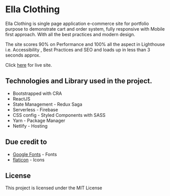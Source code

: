 # Ella Clothing

Ella Clothing is single page application e-commerce site for portfolio purpose to demonstrate cart and order system, fully responsive with Mobile first approach. With all the best practices and modern design.

The site scores 90% on Performance and 100% all the aspect in Lighthouse i.e. Accessibility , Best Practices and SEO and loads up in less than 3 seconds approx.

Click [here](https://condescending-yalow-1bd165.netlify.app/) for live site.

## Technologies and Library used in the project.

- Bootstrapped with CRA
- ReactJS
- State Management - Redux Saga
- Serverless - Firebase
- CSS config - Styled Components with SASS
- Yarn - Package Manager
- Netlify - Hosting

## Due credit to

- [Google Fonts](https://fonts.google.com/) - Fonts
- [flaticon](https://www.flaticon.com/) - Icons

## License

This project is licensed under the MIT License
